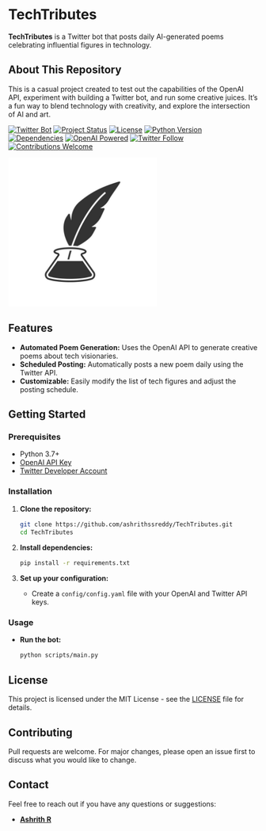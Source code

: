 # TechTributes

**TechTributes** is a Twitter bot that posts daily AI-generated poems celebrating influential figures in technology.

## About This Repository
This is a casual project created to test out the capabilities of the OpenAI API, experiment with building a Twitter bot, and run some creative juices. It’s a fun way to blend technology with creativity, and explore the intersection of AI and art.

[![Twitter Bot](https://img.shields.io/badge/Twitter%20Bot-Live-blue)](https://twitter.com/TechTributes)
[![Project Status](https://img.shields.io/badge/Project%20Status-In%20Progress-green)](https://github.com/ashrithssreddy/TechTributes)
[![License](https://img.shields.io/badge/License-MIT-blue.svg)](https://opensource.org/licenses/MIT)
[![Python Version](https://img.shields.io/badge/Python-3.7%2B-blue)](https://www.python.org/downloads/)
[![Dependencies](https://img.shields.io/badge/dependencies-up%20to%20date-brightgreen)](https://github.com/ashrithssreddy/TechTributes)
[![OpenAI Powered](https://img.shields.io/badge/OpenAI-Powered-blue)](https://openai.com/)
[![Twitter Follow](https://img.shields.io/twitter/follow/TechTributes?style=social)](https://twitter.com/TechTributes)
[![Contributions Welcome](https://img.shields.io/badge/contributions-welcome-brightgreen.svg?style=flat)](https://github.com/ashrithssreddy/TechTributes/issues)

<img src="img/logo.jpg" alt="TechTributes Logo" width="300"/>

## Features

- **Automated Poem Generation:** Uses the OpenAI API to generate creative poems about tech visionaries.
- **Scheduled Posting:** Automatically posts a new poem daily using the Twitter API.
- **Customizable:** Easily modify the list of tech figures and adjust the posting schedule.

## Getting Started

### Prerequisites

- Python 3.7+
- [OpenAI API Key](https://beta.openai.com/signup/)
- [Twitter Developer Account](https://developer.twitter.com/en/apply-for-access)

### Installation

1. **Clone the repository:**
    ```bash
    git clone https://github.com/ashrithssreddy/TechTributes.git
    cd TechTributes
    ```

2. **Install dependencies:**
    ```bash
    pip install -r requirements.txt
    ```

3. **Set up your configuration:**
   - Create a `config/config.yaml` file with your OpenAI and Twitter API keys.

### Usage

- **Run the bot:**
    ```bash
    python scripts/main.py
    ```

## License

This project is licensed under the MIT License - see the [LICENSE](LICENSE) file for details.

## Contributing

Pull requests are welcome. For major changes, please open an issue first to discuss what you would like to change.

## Contact

Feel free to reach out if you have any questions or suggestions:
- **[Ashrith R](https://www.linkedin.com/in/ashrithssreddy/)**
